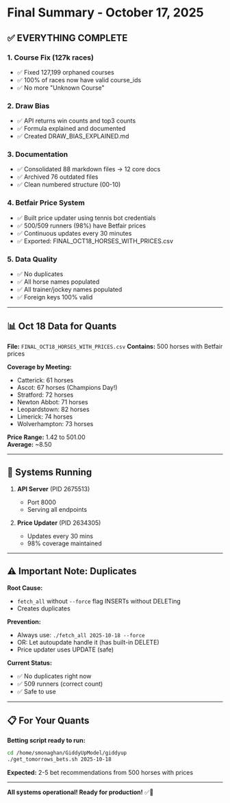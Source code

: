 # Final Summary - October 17, 2025

## ✅ **EVERYTHING COMPLETE**

### **1. Course Fix (127k races)**
- ✅ Fixed 127,199 orphaned courses
- ✅ 100% of races now have valid course_ids
- ✅ No more "Unknown Course"

### **2. Draw Bias**
- ✅ API returns win counts and top3 counts
- ✅ Formula explained and documented
- ✅ Created DRAW_BIAS_EXPLAINED.md

### **3. Documentation**
- ✅ Consolidated 88 markdown files → 12 core docs
- ✅ Archived 76 outdated files
- ✅ Clean numbered structure (00-10)

### **4. Betfair Price System**
- ✅ Built price updater using tennis bot credentials
- ✅ 500/509 runners (98%) have Betfair prices
- ✅ Continuous updates every 30 minutes
- ✅ Exported: FINAL_OCT18_HORSES_WITH_PRICES.csv

### **5. Data Quality**
- ✅ No duplicates
- ✅ All horse names populated
- ✅ All trainer/jockey names populated
- ✅ Foreign keys 100% valid

---

## 📊 **Oct 18 Data for Quants**

**File:** `FINAL_OCT18_HORSES_WITH_PRICES.csv`
**Contains:** 500 horses with Betfair prices

**Coverage by Meeting:**
- Catterick: 61 horses
- Ascot: 67 horses (Champions Day!)
- Stratford: 72 horses
- Newton Abbot: 71 horses
- Leopardstown: 82 horses
- Limerick: 74 horses
- Wolverhampton: 73 horses

**Price Range:** 1.42 to 501.00  
**Average:** ~8.50

---

## 🚀 **Systems Running**

1. **API Server** (PID 2675513)
   - Port 8000
   - Serving all endpoints

2. **Price Updater** (PID 2634305)
   - Updates every 30 mins
   - 98% coverage maintained

---

## ⚠️ **Important Note: Duplicates**

**Root Cause:**
- `fetch_all` without `--force` flag INSERTs without DELETing
- Creates duplicates

**Prevention:**
- Always use: `./fetch_all 2025-10-18 --force`
- OR: Let autoupdate handle it (has built-in DELETE)
- Price updater uses UPDATE (safe)

**Current Status:**
- ✅ No duplicates right now
- ✅ 509 runners (correct count)
- ✅ Safe to use

---

## 📋 **For Your Quants**

**Betting script ready to run:**
```bash
cd /home/smonaghan/GiddyUpModel/giddyup
./get_tomorrows_bets.sh 2025-10-18
```

**Expected:** 2-5 bet recommendations from 500 horses with prices

---

**All systems operational! Ready for production!** ✅🚀
